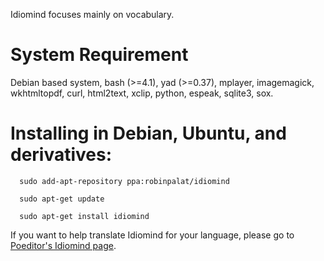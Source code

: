 
Idiomind focuses mainly on vocabulary.

# System Requirement #

Debian based system, bash (>=4.1), yad (>=0.37), mplayer, imagemagick, wkhtmltopdf, curl, html2text, xclip, python, espeak, sqlite3, sox.

# Installing in Debian, Ubuntu, and derivatives: #


      sudo add-apt-repository ppa:robinpalat/idiomind
      
      sudo apt-get update
      
      sudo apt-get install idiomind

If you want to help translate Idiomind for your language, please go to <a href='https://poeditor.com/join/project/Y4OXR1mTmU'>Poeditor's Idiomind page</a>.
